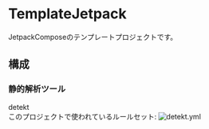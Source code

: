 # TemplateJetpack
JetpackComposeのテンプレートプロジェクトです。
## 構成
### 静的解析ツール
detekt<br>
このプロジェクトで使われているルールセット: ![detekt.yml](https://gist.github.com/Rikuto13ten/bdc704ce949312c6f938ce9be5fdfd1a)
